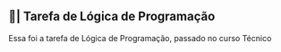 ## 📑| Tarefa de Lógica de Programação

  Essa foi a tarefa de Lógica de Programação, passado no curso Técnico 
















